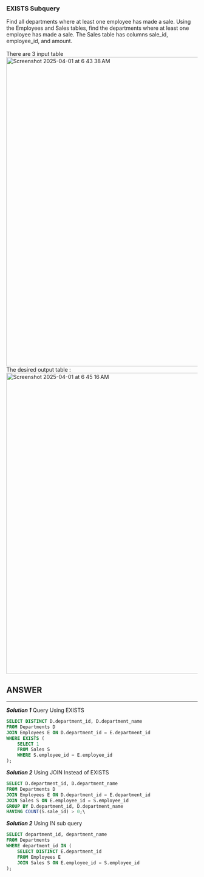 ### EXISTS Subquery <br>
Find all departments where at least one employee has made a sale.
Using the Employees and Sales tables, find the departments where at least one employee has made a sale. The Sales table has columns sale_id, employee_id, and amount.
<br>
<br>
There are 3 input table<br>
<img width="815" alt="Screenshot 2025-04-01 at 6 43 38 AM" src="https://github.com/user-attachments/assets/a836a55f-5472-4ac6-a018-8e0cf50ed4eb" />
<br>
The desired output table :<br>
<img width="793" alt="Screenshot 2025-04-01 at 6 45 16 AM" src="https://github.com/user-attachments/assets/aa8c394f-58f8-4fff-89d9-8d04696679df" />
<br>
## ANSWER
----------------------
***Solution 1***
Query Using EXISTS
```sql
SELECT DISTINCT D.department_id, D.department_name
FROM Departments D
JOIN Employees E ON D.department_id = E.department_id
WHERE EXISTS (
    SELECT 1 
    FROM Sales S
    WHERE S.employee_id = E.employee_id
);

```
***Solution 2***
Using JOIN Instead of EXISTS
```sql
SELECT D.department_id, D.department_name
FROM Departments D
JOIN Employees E ON D.department_id = E.department_id
JOIN Sales S ON E.employee_id = S.employee_id
GROUP BY D.department_id, D.department_name
HAVING COUNT(S.sale_id) > 0;\
```
***Solution 2***
Using IN sub query
```sql
SELECT department_id, department_name
FROM Departments
WHERE department_id IN (
    SELECT DISTINCT E.department_id
    FROM Employees E
    JOIN Sales S ON E.employee_id = S.employee_id
);
```

